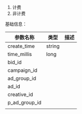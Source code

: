 1. 计费
2. 非计费

基础信息：

| 参数名称      | 类型   | 描述 |
| ------------- | ------ | ---- |
| create_time   | string |      |
| time_millis   | long   |      |
| bid_id        |        |      |
| campaign_id   |        |      |
| ad_group_id   |        |      |
| ad_id         |        |      |
| creative_id   |        |      |
| p_ad_group_id |        |      |
|               |        |      |
